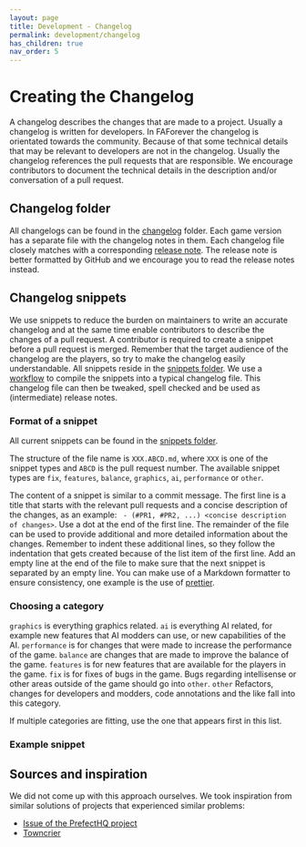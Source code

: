 ```yaml
---
layout: page
title: Development - Changelog
permalink: development/changelog
has_children: true
nav_order: 5
---
```


# Creating the Changelog

A changelog describes the changes that are made to a project. Usually a changelog is written for developers. In FAForever the changelog is orientated towards the community. Because of that some technical details that may be relevant to developers are not in the changelog. Usually the changelog references the pull requests that are responsible. We encourage contributors to document the technical details in the description and/or conversation of a pull request.

## Changelog folder

All changelogs can be found in the [changelog](../changelog/) folder. Each game version has a separate file with the changelog notes in them. Each changelog file closely matches with a corresponding [release note](https://github.com/FAForever/fa/releases). The release note is better formatted by GitHub and we encourage you to read the release notes instead.

## Changelog snippets

We use snippets to reduce the burden on maintainers to write an accurate changelog and at the same time enable contributors to describe the changes of a pull request. A contributor is required to create a snippet before a pull request is merged. Remember that the target audience of the changelog are the players, so try to make the changelog easily understandable. All snippets reside in the [snippets folder](../changelog/snippets/). We use a [workflow](./workflows/changelog.yaml) to compile the snippets into a typical changelog file. This changelog file can then be tweaked, spell checked and be used as (intermediate) release notes.

### Format of a snippet

All current snippets can be found in the [snippets folder](../changelog/snippets/).

The structure of the file name is `XXX.ABCD.md`, where `XXX` is one of the snippet types and `ABCD` is the pull request number. The available snippet types are `fix`, `features`, `balance`, `graphics`, `ai`, `performance` or `other`.

The content of a snippet is similar to a commit message. The first line is a title that starts with the relevant pull requests and a concise description of the changes, as an example: ` - (#PR1, #PR2, ...) <concise description of changes>`. Use a dot at the end of the first line. The remainder of the file can be used to provide additional and more detailed information about the changes. Remember to indent these additional lines, so they follow the indentation that gets created because of the list item of the first line. Add an empty line at the end of the file to make sure that the next snippet is separated by an empty line. You can make use of a Markdown formatter to ensure consistency, one example is the use of [prettier](https://marketplace.visualstudio.com/items?itemName=esbenp.prettier-vscode).

### Choosing a category

`graphics` is everything graphics related.
`ai` is everything AI related, for example new features that AI modders can use, or new capabilities of the AI.
`performance` is for changes that were made to increase the performance of the game.
`balance` are changes that are made to improve the balance of the game.
`features` is for new features that are available for the players in the game.
`fix` is for fixes of bugs in the game. Bugs regarding intellisense or other areas outside of the game should go into `other`.
`other` Refactors, changes for developers and modders, code annotations and the like fall into this category.

If multiple categories are fitting, use the one that appears first in this list.

### Example snippet



## Sources and inspiration

We did not come up with this approach ourselves. We took inspiration from similar solutions of projects that experienced similar problems:

- [Issue of the PrefectHQ project](https://github.com/PrefectHQ/prefect/issues/2311)
- [Towncrier](https://github.com/twisted/towncrier)
